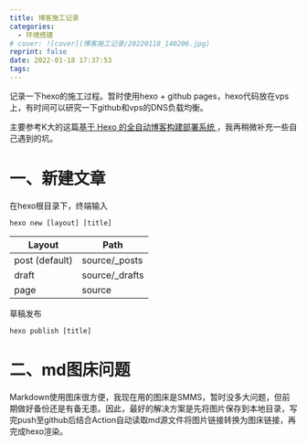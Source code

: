 ```yaml
---
title: 博客施工记录
categories:
  - 环境搭建
# cover: ![cover](博客施工记录/20220118_140206.jpg)
reprint: false
date: 2022-01-18 17:37:53
tags:
---
```


记录一下hexo的施工过程。暂时使用hexo + github pages，hexo代码放在vps上，有时间可以研究一下github和vps的DNS负载均衡。

主要参考K大的这篇[基于 Hexo 的全自动博客构建部署系统 ](https://kchen.cc/2016/11/12/hexo-instructions/#什么是-Hexo)，我再稍微补充一些自己遇到的坑。

# 一、新建文章

在hexo根目录下，终端输入

`hexo new [layout] [title]`

| Layout         | Path           |
| -------------- | -------------- |
| post (default) | source/_posts  |
| draft          | source/_drafts |
| page           | source         |

草稿发布

`hexo publish [title]`

# 二、md图床问题

Markdown使用图床很方便，我现在用的图床是SMMS，暂时没多大问题，但前期做好备份还是有备无患。因此，最好的解决方案是先将图片保存到本地目录，写完push至github后结合Action自动读取md源文件将图片链接转换为图床链接，再完成hexo渲染。

